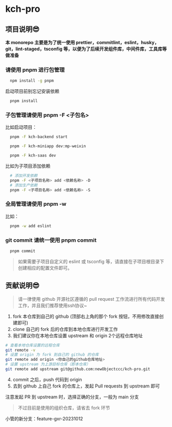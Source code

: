 # kch-pro

## 项目说明😎

**本 monorepo 主要是为了统一使用 prettier，commitlint，eslint，husky，git，lint-staged，tsconfig 等，以便为了后续开发组件库，中间件库，工具库等做准备**

### 请使用 pnpm 进行包管理

```bash
  npm install -g pnpm
```

启动项目前别忘记安装依赖

```bash
  pnpm install
```

### 子包管理请使用 pnpm -F <子包名>

比如启动项目：

```bash
  pnpm -F kch-backend start
```

```bash
  pnpm -F kch-miniapp dev:mp-weixin
```

```bash
  pnpm -F kch-saas dev
```

比如为子项目添加依赖

```bash
  # 添加开发依赖
  pnpm -F <子项目名称> add <依赖名称> -D
  # 添加生产依赖
  pnpm -F <子项目名称> add <依赖名称> -S
```

### 全局管理请使用 pnpm -w

比如：

```bash
  pnpm -w add eslint
```

### git commit 请统一使用 pnpm commit

```bash
  pnpm commit
```

> 如果需要子项目自定义的 eslint 或 tsconfig 等，请直接在子项目根目录下创建相应的配置文件即可。

## 贡献说明😎

> 请一律使用 github 开源社区遵循的 pull request 工作流进行所有代码开发工作，并且我们推荐使用ssh协议~

1. fork 本仓库到自己的 github (顶部右上角的那个 fork 按钮，不用修改直接创建即可)
2. clone 自己的 fork 后的仓库到本地仓库进行开发工作
3. 我们建议你在本地仓库设置 upstream 和 origin 2个远程仓库地址

```bash
# 查看本地仓库设置的远程仓库
git remote -v
# 设置 origin 为 fork 到自己的 github 的仓库
git remote add origin <你自己的github仓库地址>
# 设置 upstream 为上游目标仓库（即本仓库）
git remote add upstream git@github.com:newObjectccc/kch-pro.git
```

4. commit 之后，push 代码到 origin
5. 去到 github 上自己 fork 的仓库上，发起 Pull requests 到 upstream 即可

注意发起 PR 到 upstream 时，选择正确的分支，一般为 main 分支

> 不过目前是使用的组织仓库，请省去 fork 环节


小管的新分支：feature-gxr-20231012
